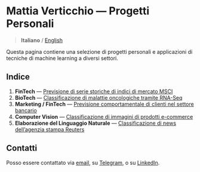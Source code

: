 # Mattia Verticchio — Progetti Personali
> **Italiano** / [English](https://github.com/MattiaVerticchio/PersonalProjects/blob/master/README_EN.md)

Questa pagina contiene una selezione di progetti personali e applicazioni di tecniche di machine learning a diversi settori.

## Indice
1. **FinTech** — [Previsione di serie storiche di indici di mercato MSCI](https://github.com/MattiaVerticchio/PersonalProjects/blob/master/MarketForecasting/TimeSeriesForecasting.ipynb)
1. **BioTech** — [Classificazione di malattie oncologiche tramite RNA-Seq](https://github.com/MattiaVerticchio/PersonalProjects/blob/master/CancerClassification/RNAseqCancerClassification.ipynb)
1. **Marketing / FinTech** — [Previsione comportamentale di clienti nel settore bancario](https://github.com/MattiaVerticchio/PersonalProjects/blob/master/TransactionPrediction/TransactionPrediction.ipynb)
1. **Computer Vision** — [Classificazione di immagini di prodotti e-commerce](https://github.com/MattiaVerticchio/PersonalProjects/blob/master/ProductClassification/ComputerVisionImageClassification.ipynb)
1. **Elaborazione del Linguaggio Naturale** — [Classificazione di news dell’agenzia stampa Reuters](https://github.com/MattiaVerticchio/PersonalProjects/blob/master/NewsClassification/ReutersNewsClassification.ipynb)

## Contatti
Posso essere contattato via [email](verticchio.mattia@gmail.com), su [Telegram](https://t.me/MattiaVerticchio), o su [LinkedIn](https://www.linkedin.com/in/MattiaVerticchio/).

